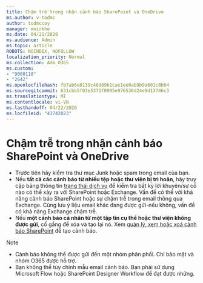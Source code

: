 ```yaml
---
title: Chậm trễ trong nhận cảnh báo SharePoint và OneDrive
ms.author: v-todmc
author: todmccoy
manager: mnirkhe
ms.date: 04/21/2020
ms.audience: Admin
ms.topic: article
ROBOTS: NOINDEX, NOFOLLOW
localization_priority: Normal
ms.collection: Adm_O365
ms.custom:
- "9000118"
- "2642"
ms.openlocfilehash: fb7ab6e8139c46d89b1cae1ee0ab9b9a601c8b64
ms.sourcegitcommit: 631cbb5f03e5371f0995e976536d24e9d13746c3
ms.translationtype: MT
ms.contentlocale: vi-VN
ms.lasthandoff: 04/22/2020
ms.locfileid: "43742023"
---
```

# <a name="delays-in-receiving-sharepoint-and-onedrive-alerts"></a>Chậm trễ trong nhận cảnh báo SharePoint và OneDrive

- Trước tiên hãy kiểm tra thư mục Junk hoặc spam trong email của bạn.
- Nếu **tất cả các cảnh báo từ nhiều tệp hoặc thư viện bị trì hoãn**, hãy truy cập bảng thông tin [trạng thái dịch vụ](https://portal.office.com/adminportal/home?ref=/servicehealth) để kiểm tra bất kỳ lời khuyên/sự cố nào có thể xảy ra với SharePoint hoặc Exchange. Vấn đề có thể với khả năng cảnh báo SharePoint hoặc sự chậm trễ trong email thông qua Exchange. Cũng lưu ý liệu email khác đang được gửi-nếu không, vấn đề có khả năng Exchange chậm trễ.
- Nếu **một cảnh báo cá nhân từ một tập tin cụ thể hoặc thư viện không được gửi**, cố gắng để xóa và tạo lại nó. Xem [quản lý, xem hoặc xoá cảnh báo SharePoint](https://support.microsoft.com/office/manage-view-or-delete-sharepoint-alerts-99dfb19c-9a90-4a8c-aba1-aa8c8afb0de2) để tạo cảnh báo.

> [!NOTE]
> - Cảnh báo không thể được gửi đến một nhóm phân phối. Chỉ bảo mật và nhóm O365 được hỗ trợ.
> - Bạn không thể tùy chỉnh mẫu email cảnh báo. Bạn phải sử dụng Microsoft Flow hoặc SharePoint Designer Workflow để đạt được những.
